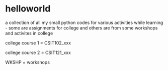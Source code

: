 # helloworld

a collection of all my small python codes for various activities while learning - some are assignments for college and others are from some workshops and activites in college

college course 1 = CSIT102_xxx

college course 2 = CSIT121_xxx

WKSHP = workshops
